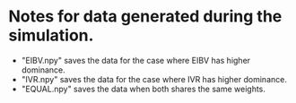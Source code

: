 # Notes for data generated during the simulation. 

- "EIBV.npy" saves the data for the case where EIBV has higher dominance. 
- "IVR.npy" saves the data for the case where IVR has higher dominance. 
- "EQUAL.npy" saves the data when both shares the same weights. 
